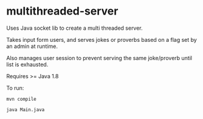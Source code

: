 # multithreaded-server
Uses Java socket lib to create a multi threaded server.

Takes input form users, and serves jokes or proverbs based on a flag set by an admin at runtime.

Also manages user session to prevent serving the same joke/proverb until list is exhausted.

Requires >= Java 1.8

To run:

`mvn compile`

`java Main.java`
